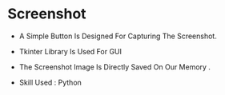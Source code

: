 # Screenshot
* A Simple Button Is Designed For Capturing The Screenshot.

* Tkinter Library Is Used For GUI

* The Screenshot Image Is Directly Saved On Our Memory .

* Skill Used : Python
